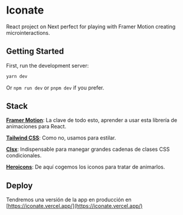 # Iconate

React project on Next perfect for playing with Framer Motion creating microinteractions.

## Getting Started

First, run the development server:

```bash
yarn dev
```

Or `npm run dev` or `pnpm dev` if you prefer.

## Stack

**[Framer Motion](https://www.framer.com/motion/)**: La clave de todo esto, aprender a usar esta librería de animaciones para React.

**[Tailwind CSS](https://tailwindcss.com/)**: Como no, usamos para estilar.

**[Clsx](https://github.com/lukeed/clsx)**: Indispensable para manegar grandes cadenas de clases CSS condicionales.

**[Heroicons](https://heroicons.com/)**: De aquí cogemos los iconos para tratar de animarlos.

## Deploy

Tendremos una versión de la app en producción en [https://iconate.vercel.app/](https://iconate.vercel.app/)
